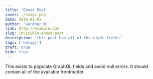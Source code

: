 ```yaml
---
title: 'Ghost Post'
cover: ./image.png
date: 2010-01-01
author: 'Gardner W.'
link: http://example.com
slug: invisible-ghost-post
description: 'this post has all of the right fields'
tags: ['notags']
draft: true
hide: true
---
```


This exists to populate GraphQL fields and avoid null errors. It should contain all of the available frontmatter.
